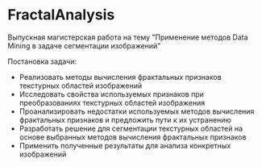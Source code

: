 # FractalAnalysis

Выпускная магистерская работа на тему "Применение методов Data Mining
в задаче сегментации изображений"

Постановка задачи:
- Реализовать методы вычисления фрактальных
признаков текстурных областей изображений
- Исследовать свойства используемых признаков при
преобразованиях текстурных областей изображения
- Проанализировать недостатки используемых методов
вычисления фрактальных признаков и предложить
пути к их устранению
- Разработать решение для сегментации текстурных
областей на основе выбранных методов вычисления
фрактальных признаков
- Применить полученные результаты для анализа
конкретных изображений
